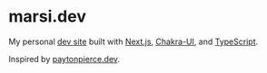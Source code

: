 # marsi.dev
My personal [dev site][web-url] built with [Next.js], [Chakra-UI], and [TypeScript].

Inspired by [paytonpierce.dev].

[web-url]: https://marsi.pages.dev
[web-mirror-url]: https://marsi.vercel.app
[Next.js]: https://nextjs.org/
[Chakra-UI]: https://chakra-ui.com/
[TypeScript]: https://www.typescriptlang.org/
[paytonpierce.dev]: https://github.com/paytonjewell/paytonpierce.dev
